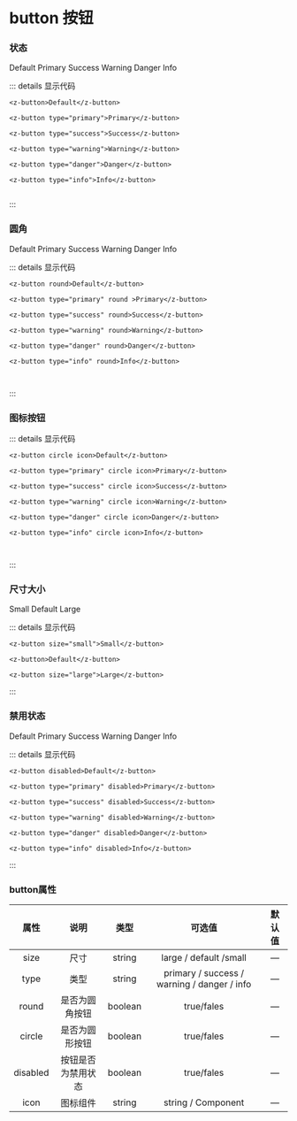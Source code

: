 # button 按钮

### 状态

<z-row>
    <z-col span="3">
        <z-button>Default</z-button>
        <el-icon >
      <Edit />
    </el-icon>
    </z-col>
    <z-col span="3">
        <z-button type="primary">Primary</z-button>
    </z-col>
    <z-col span="3">
        <z-button type="success">Success</z-button>
    </z-col>
    <z-col span="3">
        <z-button type="warning">Warning</z-button>
    </z-col>
    <z-col span="3">
        <z-button type="danger">Danger</z-button>
    </z-col>
    <z-col span="3">
        <z-button type="info">Info</z-button>
    </z-col>

</z-row>




::: details 显示代码
```
<z-button>Default</z-button>

<z-button type="primary">Primary</z-button>

<z-button type="success">Success</z-button>

<z-button type="warning">Warning</z-button>

<z-button type="danger">Danger</z-button>

<z-button type="info">Info</z-button>
    
```
:::


### 圆角
<z-row>
    <z-col span="3">
        <z-button round>Default</z-button>
    </z-col>
    <z-col span="3">
        <z-button type="primary" round>Primary</z-button>
    </z-col>
    <z-col span="3">
        <z-button type="success" round>Success</z-button>
    </z-col>
    <z-col span="3">
        <z-button type="warning" round>Warning</z-button>
    </z-col>
    <z-col span="3">
        <z-button type="danger" round>Danger</z-button>
    </z-col>
    <z-col span="3">
        <z-button type="info" round>Info</z-button>
    </z-col>
</z-row>

::: details 显示代码
```
<z-button round>Default</z-button>

<z-button type="primary" round >Primary</z-button>

<z-button type="success" round>Success</z-button>

<z-button type="warning" round>Warning</z-button>

<z-button type="danger" round>Danger</z-button>

<z-button type="info" round>Info</z-button>

    
```
:::


### 图标按钮
<z-row>
    <z-col span="2">
        <z-button circle icon></z-button>
    </z-col>
    <z-col span="2">
        <z-button type="primary" circle icon></z-button>
    </z-col>
    <z-col span="2">
        <z-button type="success" circle icon></z-button>
    </z-col>
    <z-col span="2">
        <z-button type="warning" circle icon></z-button>
    </z-col>
    <z-col span="2">
        <z-button type="danger" circle icon></z-button>
    </z-col>
    <z-col span="2">
        <z-button type="info" circle icon></z-button>
    </z-col>
</z-row>


::: details 显示代码
```
<z-button circle icon>Default</z-button>

<z-button type="primary" circle icon>Primary</z-button>

<z-button type="success" circle icon>Success</z-button>

<z-button type="warning" circle icon>Warning</z-button>

<z-button type="danger" circle icon>Danger</z-button>

<z-button type="info" circle icon>Info</z-button>

    
```
:::



### 尺寸大小
<z-row>
    <z-col span="2">
        <z-button size="small">Small</z-button>
    </z-col>
    <z-col span="3">
        <z-button >Default</z-button>
    </z-col>
    <z-col span="3">
        <z-button size="large">Large</z-button>
    </z-col>
</z-row>





::: details 显示代码
```
<z-button size="small">Small</z-button>

<z-button>Default</z-button>

<z-button size="large">Large</z-button>
```
:::

### 禁用状态

<z-row>
    <z-col span="3">
        <z-button disabled>Default</z-button>
    </z-col>
    <z-col span="3">
        <z-button type="primary" disabled>Primary</z-button>
    </z-col>
    <z-col span="3">
        <z-button type="success" disabled>Success</z-button>
    </z-col>
    <z-col span="3">
        <z-button type="warning" disabled>Warning</z-button>
    </z-col>
    <z-col span="3">
        <z-button type="danger" disabled>Danger</z-button>
    </z-col>
    <z-col span="3">
        <z-button type="info" disabled>Info</z-button>
    </z-col>
</z-row>


::: details 显示代码
```
<z-button disabled>Default</z-button>

<z-button type="primary" disabled>Primary</z-button>

<z-button type="success" disabled>Success</z-button>

<z-button type="warning" disabled>Warning</z-button>

<z-button type="danger" disabled>Danger</z-button>

<z-button type="info" disabled>Info</z-button>
```
:::


### button属性

|    属性    |       说明      |     类型     |  可选值               |     默认值       |
|:------------:|:------------:|:------------:|:-------------------:|:------------:|
|     size     |     尺寸     | 	string |large / default /small                      |   —        |
|     type     |     类型     | 	string |primary / success / warning / danger / info |   —        |
|     round    |     是否为圆角按钮     | 	boolean  |   true/fales                      |   —       |
|     circle   |     是否为圆形按钮     | 	boolean  |   true/fales                      |   —      |
|     disabled |     按钮是否为禁用状态    | 	boolean  |   true/fales                   |   —      |
|     icon     |     图标组件     | 	string |string / Component                       |   —     |